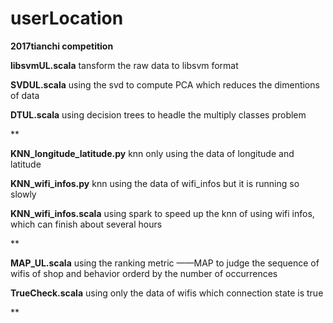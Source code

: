 # userLocation
**2017tianchi competition**

**libsvmUL.scala**
      tansform the raw data to libsvm format

**SVDUL.scala**
      using the svd to compute PCA which reduces the dimentions of data
      
**DTUL.scala**
      using decision trees to headle the multiply classes problem
      
 **
 
**KNN_longitude_latitude.py**
      knn only using the data of longitude and latitude

**KNN_wifi_infos.py**
      knn using the data of wifi_infos but it is running so slowly

**KNN_wifi_infos.scala**
      using spark to speed up the knn of using wifi infos, which can finish about several hours

**

**MAP_UL.scala**
      using the ranking metric ——MAP to judge the sequence of wifis of shop and behavior orderd by the number of occurrences

**TrueCheck.scala**
      using only the data of wifis which connection state is true

**
